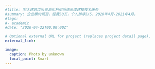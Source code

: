```yaml
---
#title: 明大建筑垃圾资源化利用系统三维建模技术服务
#summary: 企业横向项目，经费50万，个人排序5/5，2020年4月-2021年4月。
#tags:
#- academic
#date: "2020-04-22T00:00:00Z"

# Optional external URL for project (replaces project detail page).
external_link: 

image:
  caption: Photo by unknown
  focal_point: Smart
---
```

